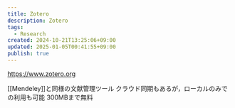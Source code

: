```yaml
---
title: Zotero
description: Zotero
tags:
  - Research
created: 2024-10-21T13:25:06+09:00
updated: 2025-01-05T00:41:55+09:00
publish: true
---
```


https://www.zotero.org

[[Mendeley]]と同様の文献管理ツール
クラウド同期もあるが，ローカルのみでの利用も可能
300MBまで無料
